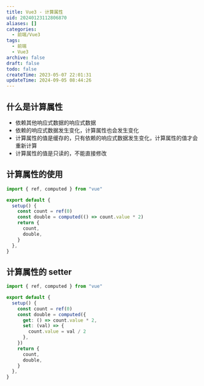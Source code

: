 ```yaml
---
title: Vue3 - 计算属性
uid: 20240123112806870
aliases: []
categories:
  - 前端/Vue3
tags:
  - 前端
  - Vue3
archive: false
draft: false
todo: false
createTime: 2023-05-07 22:01:31
updateTime: 2024-09-05 08:44:26
---
```


## 什么是计算属性

- 依赖其他响应式数据的响应式数据
- 依赖的响应式数据发生变化，计算属性也会发生变化
- 计算属性的值是缓存的，只有依赖的响应式数据发生变化，计算属性的值才会重新计算
- 计算属性的值是只读的，不能直接修改

## 计算属性的使用

```ts
import { ref, computed } from "vue"

export default {
  setup() {
    const count = ref(0)
    const double = computed(() => count.value * 2)
    return {
      count,
      double,
    }
  },
}
```

## 计算属性的 setter

```ts
import { ref, computed } from "vue"

export default {
  setup() {
    const count = ref(0)
    const double = computed({
      get: () => count.value * 2,
      set: (val) => {
        count.value = val / 2
      },
    })
    return {
      count,
      double,
    }
  },
}
```
